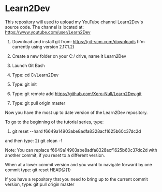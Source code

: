 # Learn2Dev
This repository will used to upload my YouTube channel Learn2Dev's source code. The channel is located at: https://www.youtube.com/user/Learn2Dev



1) Download and install git from: https://git-scm.com/downloads (I'm currently using version 2.17.1.2)

2) Create a new folder on your C:/ drive, name it Learn2Dev

3) Launch Git Bash

4) Type: cd C:/Learn2Dev

5) Type: git init

6) Type: git remote add https://github.com/Xero-Null/Learn2Dev.git

7) Type: git pull origin master

Now you have the most up to date version of the Learn2Dev repository.

To go to the beginning of the tutorial series, type:
1) git reset --hard f6649a14903abe8adfa8328acf1625b60c37dc2d

and then type:
2) git clean -f

Note: You can replace f6649a14903abe8adfa8328acf1625b60c37dc2d with another commit, if you reset to a different version.

When at a lower commit version and you want to navigate forward by one commit type:
git reset HEAD@{1}

If you have a repository that you need to bring up to the current commit version, type:
git pull origin master
